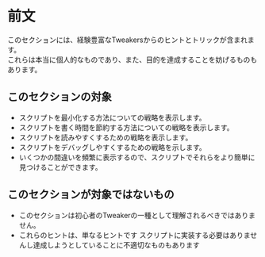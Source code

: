 # 前文

このセクションには、経験豊富なTweakersからのヒントとトリックが含まれます。  
これらは本当に個人的なものであり、また、目的を達成することを妨げるものもあります。

## このセクションの対象

- スクリプトを最小化する方法についての戦略を表示します。
- スクリプトを書く時間を節約する方法についての戦略を表示します。
- スクリプトを読みやすくするための戦略を表示します。
- スクリプトをデバッグしやすくするための戦略を示します。
- いくつかの間違いを頻繁に表示するので、スクリプトでそれらをより簡単に見つけることができます。

## このセクションが対象ではないもの

- このセクションは初心者のTweakerの一種として理解されるべきではありません。
- これらのヒントは、単なるヒントです スクリプトに実装する必要はありませんし達成しようとしていることに不適切なものもあります